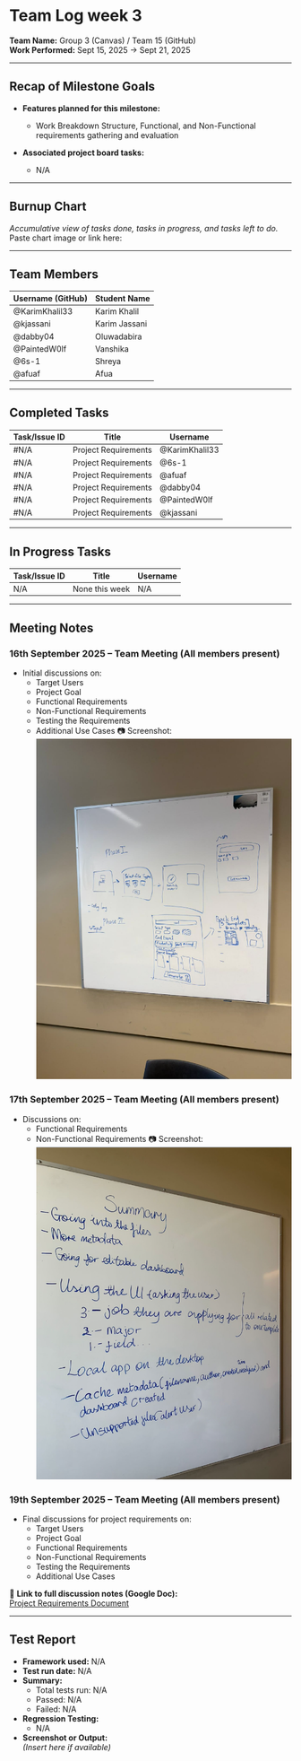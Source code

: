 # Team Log week 3

**Team Name:** Group 3 (Canvas) / Team 15 (GitHub)  
**Work Performed:** Sept 15, 2025 → Sept 21, 2025

---

## Recap of Milestone Goals

- **Features planned for this milestone:**
  - Work Breakdown Structure, Functional, and Non-Functional requirements gathering and evaluation
  
- **Associated project board tasks:**
  - N/A

---

## Burnup Chart

_Accumulative view of tasks done, tasks in progress, and tasks left to do._  
Paste chart image or link here:  

---

## Team Members

| Username (GitHub) | Student Name   |
|-------------------|----------------|
| @KarimKhalil33    | Karim Khalil   |
| @kjassani  | Karim Jassani  |
| @dabby04   | Oluwadabira    |
| @PaintedW0lf  | Vanshika       |
| @6s-1  | Shreya         |
| @afuaf  | Afua           |

---

## Completed Tasks

| Task/Issue ID | Title                  | Username        |
|---------------|------------------------|-----------------|
| #N/A          | Project Requirements   | @KarimKhalil33  |
| #N/A          | Project Requirements   | @6s-1     |
| #N/A          | Project Requirements   | @afuaf     |
| #N/A          | Project Requirements   | @dabby04     |
| #N/A          | Project Requirements   | @PaintedW0lf     |
| #N/A          | Project Requirements   | @kjassani    |

---

## In Progress Tasks

| Task/Issue ID | Title            | Username |
|---------------|------------------|----------|
| N/A           | None this week   | N/A      |

---

## Meeting Notes

### 16th September 2025 – Team Meeting (All members present)
- Initial discussions on:
  - Target Users
  - Project Goal
  - Functional Requirements
  - Non-Functional Requirements
  - Testing the Requirements
  - Additional Use Cases
📷 Screenshot:  
![Sept 16 Meeting Screenshot](../../screenshots/sept16.png)

### 17th September 2025 – Team Meeting (All members present)
- Discussions on:
  - Functional Requirements
  - Non-Functional Requirements
📷 Screenshot:  
![Sept 17 Meeting Screenshot](../../screenshots/sept17.png)

### 19th September 2025 – Team Meeting (All members present)
- Final discussions for project requirements on:
  - Target Users
  - Project Goal
  - Functional Requirements
  - Non-Functional Requirements
  - Testing the Requirements
  - Additional Use Cases

📄 **Link to full discussion notes (Google Doc):**  
[Project Requirements Document](https://docs.google.com/document/d/1rZrTRaB4aCsSq-8ItgeyiAddLhKEmk9HRukIjU-_uVQ/edit?tab=t.0#heading=h.7glrk37gh6jj)

---

## Test Report

- **Framework used:** N/A  
- **Test run date:** N/A  
- **Summary:**  
  - Total tests run: N/A  
  - Passed: N/A  
  - Failed: N/A  
- **Regression Testing:**  
  - N/A  
- **Screenshot or Output:**  
  *(Insert here if available)*
